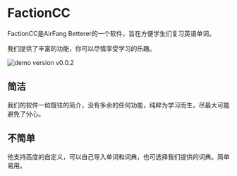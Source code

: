 # FactionCC
FactionCC是AirFang Betterer的一个软件，旨在方便学生们复习英语单词。

我们提供了丰富的功能，你可以尽情享受学习的乐趣。

![demo version v0.0.2](https://files.catbox.moe/y7s4v1.png)

## 简洁

我们的软件一如既往的简介，没有多余的任何功能，纯粹为学习而生，尽最大可能避免了分心。

## 不简单

他支持高度的自定义，可以自己导入单词和词典，也可选择我们提供的词典。简单易用。
